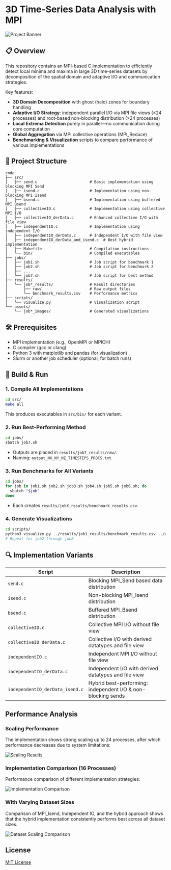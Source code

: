# 3D Time-Series Data Analysis with MPI

![Project Banner](./assets/banner.png)

## 📋 Overview

This repository contains an MPI-based C implementation to efficiently detect local minima and maxima in large 3D time-series datasets by decomposition of the spatial domain and adaptive I/O and communication strategies.

Key features:

* **3D Domain Decomposition** with ghost (halo) zones for boundary handling
* **Adaptive I/O Strategy**: independent parallel I/O via MPI file views (≤24 processes) and root-based non-blocking distribution (>24 processes)
* **Local Extrema Detection** purely in parallel—no communication during core computation
* **Global Aggregation** via MPI collective operations (MPI\_Reduce)
* **Benchmarking & Visualization** scripts to compare performance of various implementations

## 📂 Project Structure

```
code
├── src/
│   ├── send.c                       # Basic implementation using blocking MPI Send
│   ├── isend.c                      # Implementation using non-blocking MPI Isend
│   ├── bsend.c                      # Implementation using buffered MPI Bsend
│   ├── collectiveIO.c               # Implementation using collective MPI I/O
│   ├── collectiveIO_derData.c       # Enhanced collective I/O with file view
│   ├── independentIO.c              # Implementation using independent I/O
│   ├── independentIO_derData.c      # Independent I/O with file view
│   ├── independentIO_derData_and_isend.c  # Best hybrid implementation
│   ├── Makefile                     # Compilation instructions
│   └── bin/                         # Compiled executables
├── jobs/
│   ├── job1.sh                      # Job script for benchmark 1
│   ├── job2.sh                      # Job script for benchmark 2
│   ├── ...
│   └── job7.sh                      # Job script for best method
├── results/
│   └── job*_results/                # Result directories
│       ├── raw/                     # Raw output files
│       └── benchmark_results.csv    # Performance metrics
├── scripts/
│   └── visualize.py                 # Visualization script
└── assets/
    └── job*_images/                 # Generated visualizations
```

## 🛠️ Prerequisites

* MPI implementation (e.g., OpenMPI or MPICH)
* C compiler (gcc or clang)
* Python 3 with matplotlib and pandas (for visualization)
* Slurm or another job scheduler (optional, for batch runs)

## 🚀 Build & Run

### 1. Compile All Implementations

```bash
cd src/
make all
```

This produces executables in `src/bin/` for each variant.

### 2. Run Best-Performing Method

```bash
cd jobs/
sbatch job7.sh
```

* Outputs are placed in `results/job7_results/raw/`.
* Naming: `output_NX_NY_NZ_TIMESTEPS_PROCS.txt`

### 3. Run Benchmarks for All Variants

```bash
cd jobs/
for job in job1.sh job2.sh job3.sh job4.sh job5.sh job6.sh; do
  sbatch "$job"
done
```

* Each creates `results/jobX_results/benchmark_results.csv`.

### 4. Generate Visualizations

```bash
cd scripts/
python3 visualize.py ../results/job1_results/benchmark_results.csv ../assets/job1_images
# Repeat for job2 through job6
```

## 🔍 Implementation Variants

| Script                          | Description                                                  |
| ------------------------------- | ------------------------------------------------------------ |
| `send.c`                        | Blocking MPI\_Send based data distribution                   |
| `isend.c`                       | Non-blocking MPI\_Isend distribution                         |
| `bsend.c`                       | Buffered MPI\_Bsend distribution                             |
| `collectiveIO.c`                | Collective MPI I/O without file view                         |
| `collectiveIO_derData.c`        | Collective I/O with derived datatypes and file view          |
| `independentIO.c`               | Independent MPI I/O without file view                        |
| `independentIO_derData.c`       | Independent I/O with derived datatypes and file view         |
| `independentIO_derData_isend.c` | Hybrid best-performing: independent I/O & non-blocking sends |


## Performance Analysis

### Scaling Performance

The implementation shows strong scaling up to 24 processes, after which performance decreases due to system limitations:

![Scaling Results](.Code/assets/final_results_images/job5and7/scaling_combined/scaling_combined_data_64_64_96_7.bin.png)

### Implementation Comparison (16 Processes)

Performance comparison of different implementation strategies:

![Implementation Comparison](.Code/assets/final_results_images/job2/implementation_comparisons/impl_comparison_data_64_64_96_7.bin_16p.png)

### With Varying Dataset Sizes
Comparison of MPI_Isend, Independent IO, and the hybrid approach shows that the hybrid implementation consistently performs best across all dataset sizes.

![Dataset Scaling Comparison](.Code/assets/final_results_images/job5and7/dataset_combined/dataset_implementation_comparison_16p.png)

## License

[MIT License](LICENSE)
